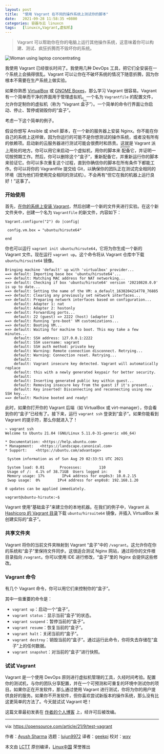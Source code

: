 ```yaml
---
layout: post
title:	"使用 Vagrant 在不同的操作系统上测试你的脚本"
date:	2021-09-28 11:58:35 +0800 
categories:	容器与云 linuxcn 
tags:	[linuxcn,Vagrant,虚拟机]
---
```




> 
> Vagrant 可以帮助你在你的电脑上运行其他操作系统，这意味着你可以构建、测试、疯狂折腾而不毁坏你的系统。
> 
> 
> 


![](/Asserts/Images//attachment/album/202109/28/115827gv75kkrhnnhvkhcf.jpg "Woman using laptop concentrating")


我使用 Vagrant 已经很长时间了。我使用几种 DevOps 工具，把它们全安装在一个系统上会搞得很乱。Vagrant 可以让你在不破坏系统的情况下随意折腾，因为你根本不需要在生产系统上做实验。


如果你熟悉 [VirtualBox](https://opensource.com/article/21/6/try-linux-virtualbox) 或 [GNOME Boxes](https://opensource.com/article/19/5/getting-started-gnome-boxes-virtualization)，那么学习 Vagrant 很容易。Vagrant 有一个简单而干净的界面用于管理虚拟机。一个名为 `Vagrantfile` 的配置文件，允许你定制你的虚拟机（称为 “Vagrant <ruby> 盒子 <rt>  box </rt></ruby>”）。一个简单的命令行界面让你启动、停止、暂停或销毁你的“盒子”。


考虑一下这个简单的例子。


假设你想写 Ansible 或 shell 脚本，在一个新的服务器上安装 Nginx。你不能在你自己的系统上这样做，因为你运行的可能不是你想测试的操作系统，或者没有所有的依赖项。启动新的云服务器进行测试可能会很费时和昂贵。这就是 Vagrant 派上用处的地方。你可以用它来启动一个虚拟机，用你的脚本来<ruby> 配备 <rt>  provision </rt></ruby>它，并证明一切按预期工作。然后，你可以删除这个“盒子”，重新配备它，并重新运行你的脚本来验证它。你可以多次重复这个过程，直到你确信你的脚本在所有条件下都能工作。你可以将你的 Vagrantfile 提交给 Git，以确保你的团队正在测试完全相同的环境（因为他们将使用完全相同的测试机）。不会再有“但它在我的机器上运行良好！”这事了。


### 开始使用


首先，[在你的系统上安装 Vagrant](https://www.vagrantup.com/docs/installation)，然后创建一个新的文件夹进行实验。在这个新文件夹中，创建一个名为 `Vagrantfile` 的新文件，内容如下：



```
Vagrant.configure("2") do |config|

 config.vm.box = "ubuntu/hirsute64"

end

```

你也可以运行 `vagrant init ubuntu/hirsute64`，它将为你生成一个新的 Vagrant 文件。现在运行 `vagrant up`。这个命令将从 Vagrant 仓库中下载 `ubuntu/hirsuite64` 镜像。



```
Bringing machine 'default' up with 'virtualbox' provider...
==> default: Importing base box 'ubuntu/hirsute64'...
==> default: Matching MAC address for NAT networking...
==> default: Checking if box 'ubuntu/hirsute64' version '20210820.0.0' is up to date...
==> default: Setting the name of the VM: a_default_1630204214778_76885
==> default: Clearing any previously set network interfaces...
==> default: Preparing network interfaces based on configuration...
    default: Adapter 1: nat
    default: Adapter 2: hostonly
==> default: Forwarding ports...
    default: 22 (guest) => 2222 (host) (adapter 1)
==> default: Running 'pre-boot' VM customizations...
==> default: Booting VM...
==> default: Waiting for machine to boot. This may take a few minutes...
    default: SSH address: 127.0.0.1:2222
    default: SSH username: vagrant
    default: SSH auth method: private key
    default: Warning: Remote connection disconnect. Retrying...
    default: Warning: Connection reset. Retrying...
    default:
    default: Vagrant insecure key detected. Vagrant will automatically replace
    default: this with a newly generated keypair for better security.
    default:
    default: Inserting generated public key within guest...
    default: Removing insecure key from the guest if it's present...
    default: Key inserted! Disconnecting and reconnecting using new SSH key...
==> default: Machine booted and ready!

```

此时，如果你打开你的 Vagrant 后端（如 VirtualBox 或 virt-manager），你会看到你的“盒子”已经有了。接下来，运行 `vagrant ssh` 登录到“盒子”。如果你能看到 Vagrant 的提示符，那么你就进入了！



```
~ vagrant ssh
Welcome to Ubuntu 21.04 (GNU/Linux 5.11.0-31-generic x86_64)

* Documentation: <https://help.ubuntu.com>
* Management:   <https://landscape.canonical.com>
* Support:    <https://ubuntu.com/advantage>

 System information as of Sun Aug 29 02:33:51 UTC 2021

 System load: 0.01       Processes:        110
 Usage of /:  4.1% of 38.71GB  Users logged in:     0
 Memory usage: 17%        IPv4 address for enp0s3: 10.0.2.15
 Swap usage:  0%        IPv4 address for enp0s8: 192.168.1.20

0 updates can be applied immediately.

vagrant@ubuntu-hirsute:~$

```

Vagrant 使用“基础盒子”来建立你的本地机器。在我们的例子中，Vagrant 从 [Hashicorp 的 Vagrant 目录](https://app.vagrantup.com/boxes/search)下载 `ubuntu/hirsuite64` 镜像，并插入 VirtualBox 来创建实际的“盒子”。


### 共享文件夹


Vagrant 将你的当前文件夹映射到 Vagrant “盒子”中的 `/vagrant`。这允许你在你的系统和“盒子”里保持文件同步。这很适合测试 Nginx 网站，通过将你的文件根目录指向 `/vagrant`。你可以使用 IDE 进行修改，“盒子”里的 Nginx 会提供这些修改。


### Vagrant 命令


有几个 Vagrant 命令，你可以用它们来控制你的“盒子”。


其中一些重要的命令是：


* `vagrant up`：启动一个“盒子”。
* `vagrant status`：显示当前“盒子”的状态。
* `vagrant suspend`：暂停当前的“盒子”。
* `vagrant resume`：恢复当前的“盒子”。
* `vagrant halt`：关闭当前的“盒子”。
* `vagrant destroy`：销毁当前的“盒子”。通过运行此命令，你将失去存储在“盒子”上的任何数据。
* `vagrant snapshot`：对当前的“盒子”进行快照。


### 试试 Vagrant


Vagrant 是一个使用 DevOps 原则进行虚拟机管理的工具，久经时间考验。配置你的测试机，与你的团队分享配置，并在一个可预测和可重复的环境中测试你的项目。如果你正在开发软件，那么通过使用 Vagrant 进行测试，你将为你的用户提供良好的服务。如果你不开发软件，但你喜欢尝试新版本的操作系统，那么没有比这更简单的方法了。今天就试试 Vagrant 吧！


这篇文章最初发表在 [作者的个人博客](https://notes.ayushsharma.in/2021/08/introduction-to-vagrant) 上，经许可后被改编。




---


via: <https://opensource.com/article/21/9/test-vagrant>


作者：[Ayush Sharma](https://opensource.com/users/ayushsharma) 选题：[lujun9972](https://github.com/lujun9972) 译者：[geekpi](https://github.com/geekpi) 校对：[wxy](https://github.com/wxy)


本文由 [LCTT](https://github.com/LCTT/TranslateProject) 原创编译，[Linux中国](https://linux.cn/) 荣誉推出
